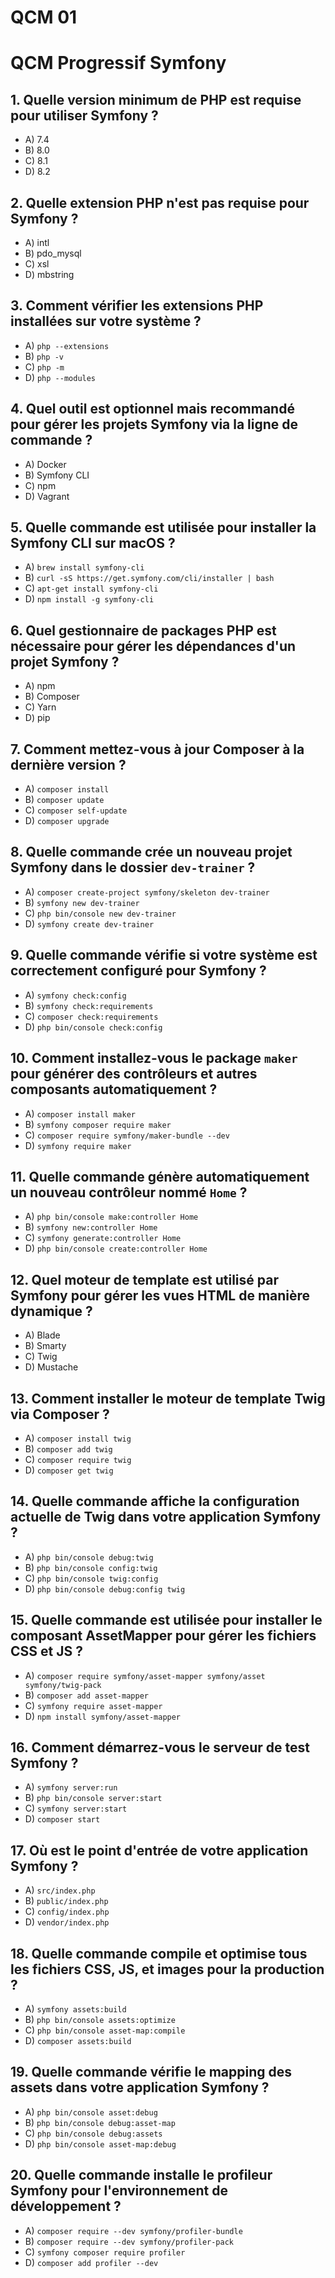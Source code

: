 # QCM 01

# QCM Progressif Symfony

## 1. Quelle version minimum de PHP est requise pour utiliser Symfony ?
- A) 7.4
- B) 8.0
- C) 8.1 
- D) 8.2

## 2. Quelle extension PHP n'est **pas** requise pour Symfony ?
- A) intl
- B) pdo_mysql
- C) xsl
- D) mbstring 

## 3. Comment vérifier les extensions PHP installées sur votre système ?
- A) `php --extensions`
- B) `php -v`
- C) `php -m` 
- D) `php --modules`

## 4. Quel outil est optionnel mais recommandé pour gérer les projets Symfony via la ligne de commande ?
- A) Docker
- B) Symfony CLI 
- C) npm
- D) Vagrant

## 5. Quelle commande est utilisée pour installer la Symfony CLI sur macOS ?
- A) `brew install symfony-cli`
- B) `curl -sS https://get.symfony.com/cli/installer | bash` 
- C) `apt-get install symfony-cli`
- D) `npm install -g symfony-cli`

## 6. Quel gestionnaire de packages PHP est nécessaire pour gérer les dépendances d'un projet Symfony ?
- A) npm
- B) Composer 
- C) Yarn
- D) pip

## 7. Comment mettez-vous à jour Composer à la dernière version ?
- A) `composer install`
- B) `composer update`
- C) `composer self-update` 
- D) `composer upgrade`

## 8. Quelle commande crée un nouveau projet Symfony dans le dossier `dev-trainer` ?
- A) `composer create-project symfony/skeleton dev-trainer`
- B) `symfony new dev-trainer` 
- C) `php bin/console new dev-trainer`
- D) `symfony create dev-trainer`

## 9. Quelle commande vérifie si votre système est correctement configuré pour Symfony ?
- A) `symfony check:config`
- B) `symfony check:requirements` 
- C) `composer check:requirements`
- D) `php bin/console check:config`

## 10. Comment installez-vous le package `maker` pour générer des contrôleurs et autres composants automatiquement ?
- A) `composer install maker`
- B) `symfony composer require maker`
- C) `composer require symfony/maker-bundle --dev` 
- D) `symfony require maker`

## 11. Quelle commande génère automatiquement un nouveau contrôleur nommé `Home` ?
- A) `php bin/console make:controller Home` 
- B) `symfony new:controller Home`
- C) `symfony generate:controller Home`
- D) `php bin/console create:controller Home`

## 12. Quel moteur de template est utilisé par Symfony pour gérer les vues HTML de manière dynamique ?
- A) Blade
- B) Smarty
- C) Twig 
- D) Mustache

## 13. Comment installer le moteur de template Twig via Composer ?
- A) `composer install twig`
- B) `composer add twig`
- C) `composer require twig` 
- D) `composer get twig`

## 14. Quelle commande affiche la configuration actuelle de Twig dans votre application Symfony ?
- A) `php bin/console debug:twig`
- B) `php bin/console config:twig`
- C) `php bin/console twig:config`
- D) `php bin/console debug:config twig` 

## 15. Quelle commande est utilisée pour installer le composant AssetMapper pour gérer les fichiers CSS et JS ?
- A) `composer require symfony/asset-mapper symfony/asset symfony/twig-pack` 
- B) `composer add asset-mapper`
- C) `symfony require asset-mapper`
- D) `npm install symfony/asset-mapper`

## 16. Comment démarrez-vous le serveur de test Symfony ?
- A) `symfony server:run`
- B) `php bin/console server:start`
- C) `symfony server:start` 
- D) `composer start`

## 17. Où est le point d'entrée de votre application Symfony ?
- A) `src/index.php`
- B) `public/index.php` 
- C) `config/index.php`
- D) `vendor/index.php`

## 18. Quelle commande compile et optimise tous les fichiers CSS, JS, et images pour la production ?
- A) `symfony assets:build`
- B) `php bin/console assets:optimize`
- C) `php bin/console asset-map:compile` 
- D) `composer assets:build`

## 19. Quelle commande vérifie le mapping des assets dans votre application Symfony ?
- A) `php bin/console asset:debug`
- B) `php bin/console debug:asset-map` 
- C) `php bin/console debug:assets`
- D) `php bin/console asset-map:debug`

## 20. Quelle commande installe le profileur Symfony pour l'environnement de développement ?
- A) `composer require --dev symfony/profiler-bundle`
- B) `composer require --dev symfony/profiler-pack` 
- C) `symfony composer require profiler`
- D) `composer add profiler --dev`

